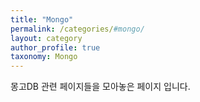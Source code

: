 ```yaml
---
title: "Mongo"
permalink: /categories/#mongo/
layout: category
author_profile: true
taxonomy: Mongo
---
```


몽고DB 관련 페이지들을 모아놓은 페이지 입니다.